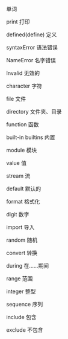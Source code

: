 单词

print 打印

defined(define)	定义

syntaxError	语法错误

NameError	名字错误

Invalid			无效的

character		字符

file					文件

directory		文件夹、目录

function			函数

built-in builtins	内置

module				模块

value					值

stream                流

default				默认的

format				格式化

digit					数字

import				导入

random				随机

convert				转换

during					在……期间

range					范围

integer					整型

sequence				序列

include					包含

exclude					不包含